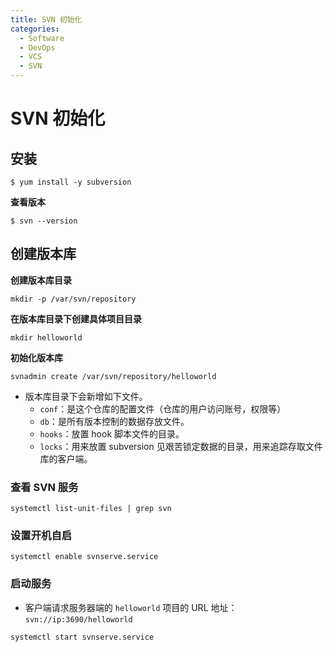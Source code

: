 ```yaml
---
title: SVN 初始化
categories:
  - Software
  - DevOps
  - VCS
  - SVN
---
```

# SVN 初始化

## 安装

```shell
$ yum install -y subversion
```

**查看版本**

```shell
$ svn --version
```

## 创建版本库

**创建版本库目录**

```
mkdir -p /var/svn/repository
```

**在版本库目录下创建具体项目目录**

```shell
mkdir helloworld
```

**初始化版本库**

```shell
svnadmin create /var/svn/repository/helloworld
```

- 版本库目录下会新增如下文件。
  - `conf`：是这个仓库的配置文件（仓库的用户访问账号，权限等）
  - `db`：是所有版本控制的数据存放文件。
  - `hooks`：放置 hook 脚本文件的目录。
  - `locks`：用来放置 subversion 见艰苦锁定数据的目录，用来追踪存取文件库的客户端。

### 查看 SVN 服务

```
systemctl list-unit-files | grep svn
```

### 设置开机自启

```
systemctl enable svnserve.service
```

### 启动服务

- 客户端请求服务器端的 `helloworld` 项目的 URL 地址：`svn://ip:3690/helloworld`

```
systemctl start svnserve.service
```